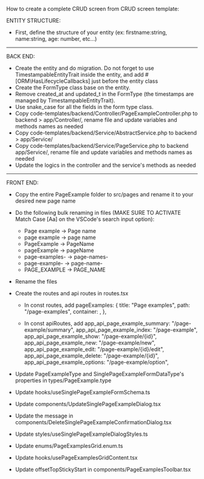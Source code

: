 How to create a complete CRUD screen from CRUD screen template:

ENTITY STRUCTURE:

-   First, define the structure of your entity (ex: firstname:string, name:string, age: number, etc...)

---

BACK END:

-   Create the entity and do migration. Do not forget to use TimestampableEntityTrait inside the entity, and add #[ORM\HasLifecycleCallbacks] just before the entity class
-   Create the FormType class base on the entity.
-   Remove created_at and updated_t in the FormType (the timestamps are managed by TimestampableEntityTrait).
-   Use snake_case for all the fields in the form type class.
-   Copy code-templates/backend/Controller/PageExampleController.php to backend > app/Controller/, rename file and update variables and methods names as needed
-   Copy code-templates/backend/Service/AbstractService.php to backend > app/Service/
-   Copy code-templates/backend/Service/PageService.php to backend app/Service/, rename file and update variables and methods names as needed
-   Update the logics in the controller and the service's methods as needed

---

FRONT END:

-   Copy the entire PageExample folder to src/pages and rename it to your desired new page name

-   Do the following bulk renaming in files (MAKE SURE TO ACTIVATE Match Case [Aa] on the VSCode's search input option):

    -   Page example -> Page name
    -   page example -> page name
    -   PageExample -> PageName
    -   pageExample -> pageName
    -   page-examples- -> page-names-
    -   page-example- -> page-name-
    -   PAGE_EXAMPLE -> PAGE_NAME

-   Rename the files

-   Create the routes and api routes in routes.tsx

    -   In const routes, add
        pageExamples: {
        title: "Page examples",
        path: "/page-examples",
        container: <PageExamples />,
        },

    -   In const apiRoutes, add
        app_api_page_example_summary: "/page-example/summary",
        app_api_page_example_index: "/page-example",
        app_api_page_example_show: "/page-example/{id}",
        app_api_page_example_new: "/page-example/new",
        app_api_page_example_edit: "/page-example/{id}/edit",
        app_api_page_example_delete: "/page-example/{id}",
        app_api_page_example_options: "/page-example/option",

-   Update PageExampleType and SinglePageExampleFormDataType's properties in types/PageExample.type

-   Update hooks/useSinglePageExampleFormSchema.ts

-   Update components/UpdateSinglePageExampleDialog.tsx

-   Update the message in components/DeleteSinglePageExampleConfirmationDialog.tsx

-   Update styles/useSinglePageExampleDialogStyles.ts

-   Update enums/PageExamplesGrid.enum.ts

-   Update hooks/usePageExamplesGridContent.tsx

-   Update offsetTopStickyStart in components/PageExamplesToolbar.tsx

